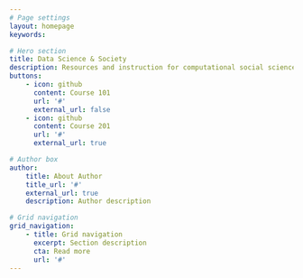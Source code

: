 ```yaml
---
# Page settings
layout: homepage
keywords:

# Hero section
title: Data Science & Society
description: Resources and instruction for computational social science.
buttons:
    - icon: github
      content: Course 101
      url: '#'
      external_url: false
    - icon: github
      content: Course 201
      url: '#'
      external_url: true

# Author box
author:
    title: About Author
    title_url: '#'
    external_url: true
    description: Author description

# Grid navigation
grid_navigation:
    - title: Grid navigation
      excerpt: Section description
      cta: Read more
      url: '#'
---
```

